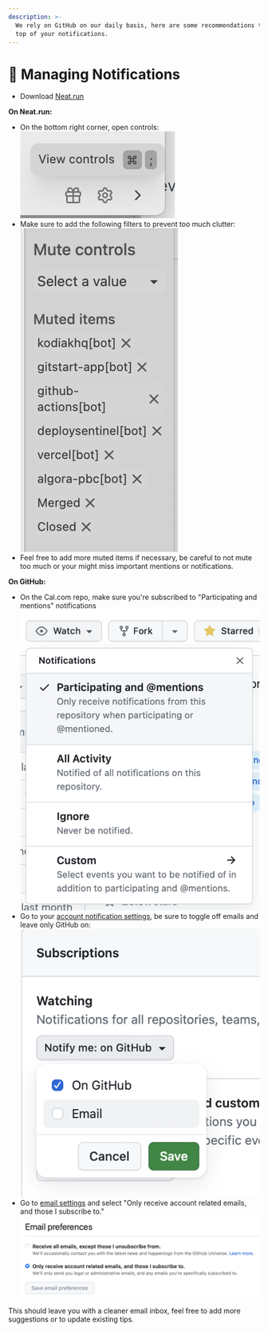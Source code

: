 ```yaml
---
description: >-
  We rely on GitHub on our daily basis, here are some recommendations to keep on
  top of your notifications.
---
```


# 🔔 Managing Notifications

* Download [Neat.run](https://neat.run)

**On Neat.run:**

* On the bottom right corner, open controls:![](<../.gitbook/assets/image (14).png>)
* Make sure to add the following filters to prevent too much clutter:\
  ![](<../.gitbook/assets/image (21).png>)
* Feel free to add more muted items if necessary, be careful to not mute too much or your might miss important mentions or notifications.

**On GitHub:**

* On the Cal.com repo, make sure you're subscribed to "Participating and mentions" notifications\
  ![](<../.gitbook/assets/image (9).png>)
* Go to your [account notification settings](https://github.com/settings/notifications), be sure to toggle off emails and leave only GitHub on:\
  ![](../.gitbook/assets/image.png)
* Go to [email settings](https://github.com/settings/emails) and select "Only receive account related emails, and those I subscribe to."\
  ![](<../.gitbook/assets/image (3).png>)

This should leave you with a cleaner email inbox, feel free to add more suggestions or to update existing tips.
